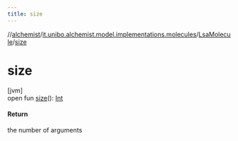 ```yaml
---
title: size
---
```

//[alchemist](../../../index.html)/[it.unibo.alchemist.model.implementations.molecules](../index.html)/[LsaMolecule](index.html)/[size](size.html)



# size



[jvm]\
open fun [size](size.html)(): [Int](https://kotlinlang.org/api/latest/jvm/stdlib/kotlin/-int/index.html)



#### Return



the number of arguments




